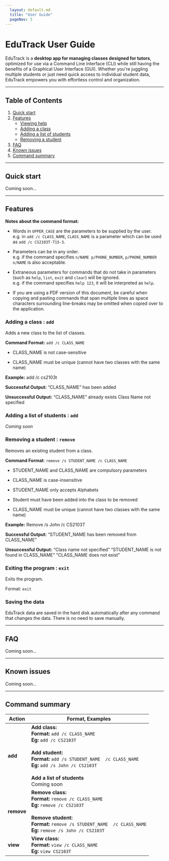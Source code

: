 ```yaml
---
  layout: default.md
  title: "User Guide"
  pageNav: 3
---
```


# EduTrack User Guide

EduTrack is a **desktop app for managing classes designed for tutors**, optimized for use via a Command Line Interface (CLI) while still having the benefits of a Graphical User Interface (GUI). Whether you're juggling multiple students or just need quick access to individual student data, EduTrack empowers you with effortless control and organization.

<!-- * Table of Contents -->
<page-nav-print />

--------------------------------------------------------------------------------------------------------------------

## Table of Contents

1. [Quick start](#quick-start)
2. [Features](#features)
    - [Viewing help](#viewing-help--help-coming-in-v13)
    - [Adding a class](#adding-a-class--add)
    - [Adding a list of students](#adding-a-list-of-students--add)
    - [Removing a student](#removing-a-student--remove)
3. [FAQ](#faq)
4. [Known issues](#known-issues)
5. [Command summary](#command-summary)

--------------------------------------------------------------------------------------------------------------------

## Quick start

Coming soon...

--------------------------------------------------------------------------------------------------------------------

## Features

<box type="info" seamless>

**Notes about the command format:**<br>

* Words in `UPPER_CASE` are the parameters to be supplied by the user.<br>
  e.g. in `add /c CLASS_NAME`, `CLASS_NAME` is a parameter which can be used as `add /c CS2103T-T15-3`.

* Parameters can be in any order.<br>
  e.g. if the command specifies `n/NAME p/PHONE_NUMBER`, `p/PHONE_NUMBER n/NAME` is also acceptable.

* Extraneous parameters for commands that do not take in parameters (such as `help`, `list`, `exit` and `clear`) will be ignored.<br>
  e.g. if the command specifies `help 123`, it will be interpreted as `help`.

* If you are using a PDF version of this document, be careful when copying and pasting commands that span multiple lines as space characters surrounding line-breaks may be omitted when copied over to the application.
</box>

### Adding a class : `add`

Adds a new class to the list of classes.

**Command Format:** `add /c CLASS_NAME`

* CLASS_NAME is not case-sensitive

* CLASS_NAME must be unique (cannot have two classes with the same name)

**Example:**
add /c cs2103t

**Successful Output:**
“CLASS_NAME” has been added

**Unsuccessful Output:**
“CLASS_NAME” already exists
Class Name not specified

### Adding a list of students : `add`
_Coming soon_

### Removing a student : `remove`

Removes an existing student from a class.

**Command Format**: `remove /s STUDENT_NAME /c CLASS_NAME`
* STUDENT_NAME and CLASS_NAME are compulsory parameters
* CLASS_NAME is case-insensitive
* STUDENT_NAME only accepts Alphabets
* Student must have been added into the class to be removed

* CLASS_NAME must be unique (cannot have two classes with the same name)

**Example:**
Remove /s John /c CS2103T

**Successful Output:**
“STUDENT_NAME has been removed from CLASS_NAME”

**Unsuccessful Output:**
“Class name not specified”
“STUDENT_NAME is not found in CLASS_NAME”
“CLASS_NAME does not exist”

### Exiting the program : `exit`

Exits the program.

Format: `exit`

### Saving the data

EduTrack data are saved in the hard disk automatically after any command that changes the data. There is no need to save manually.

--------------------------------------------------------------------------------------------------------------------

## FAQ

Coming soon...

--------------------------------------------------------------------------------------------------------------------

## Known issues

Coming soon...

--------------------------------------------------------------------------------------------------------------------

## Command summary

| Action     | Format, Examples                                                                                                                                                                                                                                               |
|------------|----------------------------------------------------------------------------------------------------------------------------------------------------------------------------------------------------------------------------------------------------------------|
| **add**    | **Add class:** <br> **Format:** `add /c CLASS_NAME` <br> **Eg:** `add /c CS2103T` <br> <br> **Add student:** <br> **Format:** `add /s STUDENT_NAME  /c CLASS_NAME` <br> **Eg:** `add /s John /c CS2103T`  <br><br> **Add a list of students** <br> Coming soon |
| **remove** | **Remove class:** <br> **Format:** `remove /c CLASS_NAME` <br> **Eg:** `remove /c CS2103T` <br> <br> **Remove student:** <br> **Format:** `remove /s STUDENT_NAME  /c CLASS_NAME` <br> **Eg:** `remove /s John /c CS2103T`                                     |
| **view**   | **View class:** <br> **Format:** `view /c CLASS_NAME` <br> **Eg:** `view CS2103T`                                                                                                                                                                              |
